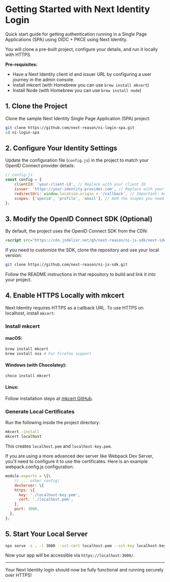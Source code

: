 # Getting Started with Next Identity Login

Quick start guide for getting authentication running in a Single Page Applications (SPA) using OIDC + PKCE using Next Identity. 

You will clone a pre-built project, configure your details, and run it locally with HTTPS. 

**Pre-requisites:** 
- Have a Next Identity client id and issuer URL by configuring a user journey in the admin console.
- Install mkcert (with Homebrew you can use ```brew install mkcert```)
- Install Node (with Homebrew you can use ```brew install node```)

## 1. Clone the Project

Clone the sample Next Identity Single Page Application (SPA) project:

```sh
git clone https://github.com/next-reason/ni-login-spa.git
cd ni-login-spa
```

## 2. Configure Your Identity Settings

Update the configuration file (`config.js`) in the project to match your OpenID Connect provider details:

```javascript
// config.js
const config = {
    clientId: 'your-client-id', // Replace with your client ID
    issuer: 'https://your-identity-provider.com', // Replace with your issuer URL 
    redirectUri: window.location.origin + '/callback', // Important: Add a callback route
    scopes: ['openid', 'profile', 'email'], // Add the scopes you need
};
```

## 3. Modify the OpenID Connect SDK (Optional)

By default, the project uses the OpenID Connect SDK from the CDN:

```html
<script src="https://cdn.jsdelivr.net/gh/next-reason/ni-js-sdk/next-identity-client.js"></script>
```

If you need to customize the SDK, clone the repository and use your local version:

```sh
git clone https://github.com/next-reason/ni-js-sdk.git
```

Follow the README instructions in that repository to build and link it into your project.

## 4. Enable HTTPS Locally with mkcert

Next Identity requires HTTPS as a callback URL. To use HTTPS on localhost, install `mkcert`:

### Install mkcert

#### macOS:

```sh
brew install mkcert
brew install nss # For Firefox support
```

#### Windows (with Chocolatey):

```sh
choco install mkcert
```

#### Linux:

Follow installation steps at [mkcert GitHub](https://github.com/FiloSottile/mkcert).

### Generate Local Certificates

Run the following inside the project directory:

```sh
mkcert -install
mkcert localhost
```

This creates `localhost.pem` and `localhost-key.pem`.

If you are using a more advanced dev server like Webpack Dev Server, you'll need to configure it to use the certificates. Here is an example webpack.config.js configuration:

```javascript
module.exports = \{\
    // ... other config\
    devServer: \{
    https: \{
      key: './localhost-key.pem',
      cert: './localhost.pem',
    },
    port: 3000,
  },
};
```

## 5. Start Your Local Server

```sh
npx serve -s . -l 3000 --ssl-cert localhost.pem --ssl-key localhost-key.pem
```

Now your app will be accessible via `https://localhost:3000/`.

***

Your Next Identity login should now be fully functional and running securely over HTTPS!
